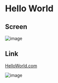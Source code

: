 # Hello World

## Screen
![image](https://drive.google.com/file/d/17TT4VjJvCyxIFNiq7zlFkQWgwVZKvR6N/view?usp=sharing)

## Link
[HelloWorld.com](https://wcshelloworld.herokuapp.com/)

![image](https://drive.google.com/uc?export=view&id=1913oZeBZPBNiUuk8gu3ZSbLBA2l_VQtG)
